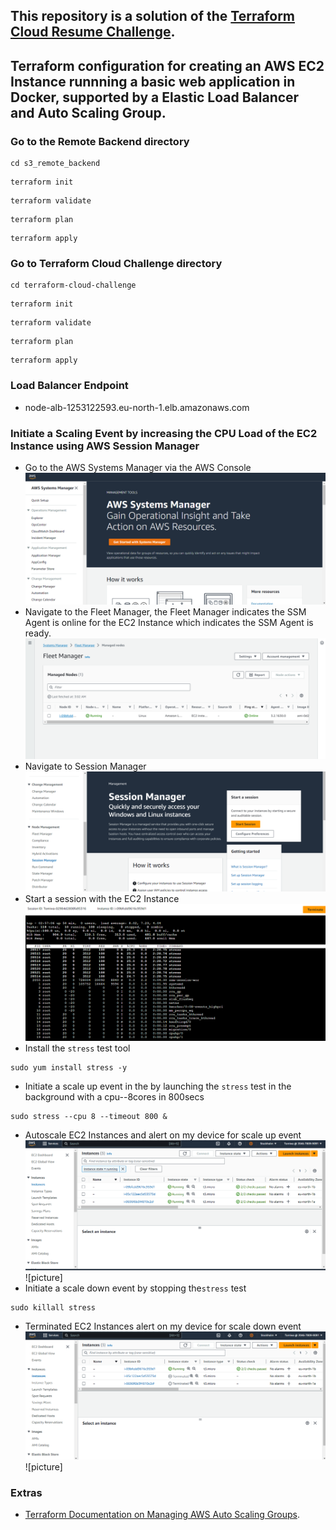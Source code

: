 ## This repository is a solution of the [Terraform Cloud Resume Challenge](https://github.com/cloudresumechallenge/projects/blob/main/projects/aws/terraform.md).

## Terraform configuration for creating an AWS EC2 Instance runnning a basic web application in Docker, supported by a Elastic Load Balancer and Auto Scaling Group.

### Go to the Remote Backend directory
```
cd s3_remote_backend
```

```
terraform init 
```

```
terraform validate
```

```
terraform plan 
```

```
terraform apply
```

### Go to Terraform Cloud Challenge directory 
```
cd terraform-cloud-challenge 
```

```
terraform init 
```

```
terraform validate
```

```
terraform plan
```

```
terraform apply
```
### Load Balancer Endpoint
- node-alb-1253122593.eu-north-1.elb.amazonaws.com

### Initiate a Scaling Event by increasing the CPU Load of the EC2 Instance using AWS Session Manager
- Go to the AWS Systems Manager via the AWS Console
![./terraform-web-app/images/Systems_Manager.png](./terraform-web-app/images/Systems_Manager.png)
- Navigate to the Fleet Manager, the Fleet Manager indicates the SSM Agent is online for the EC2 Instance which indicates the SSM Agent is ready.
![./terraform-web-app/images/Fleet_Manager.png](./terraform-web-app/images/Fleet_Manager.png)
- Navigate to Session Manager
![./terraform-web-app/images/Session_Manager.png](./terraform-web-app/images/Session_Manager.png)
- Start a session with the EC2 Instance
![./terraform-web-app/images/Session_Manager_EC2.png](./terraform-web-app/images/Session_Manager_EC2.png)
- Install the `stress` test tool
```
sudo yum install stress -y
```
- Initiate a scale up event in the by launching the `stress` test in the background with a cpu--8cores in 800secs
```
sudo stress --cpu 8 --timeout 800 &
```
- Autoscale EC2 Instances and alert on my device for scale up event
![./terraform-web-app/images/ASG_EC2_Instances](./terraform-web-app/images/ASG_EC2_Instances.png)
![picture]
- Initiate a scale down event by stopping the`stress` test
```
sudo killall stress
```
- Terminated EC2 Instances alert on my device for scale down event
![./terraform-web-app/images/Terminated_EC2_Instances](./terraform-web-app/images/Terminated_EC2_Instances.png)
![picture]

### Extras
- [Terraform Documentation on Managing AWS Auto Scaling Groups](https://developer.hashicorp.com/terraform/tutorials/aws/aws-asg).